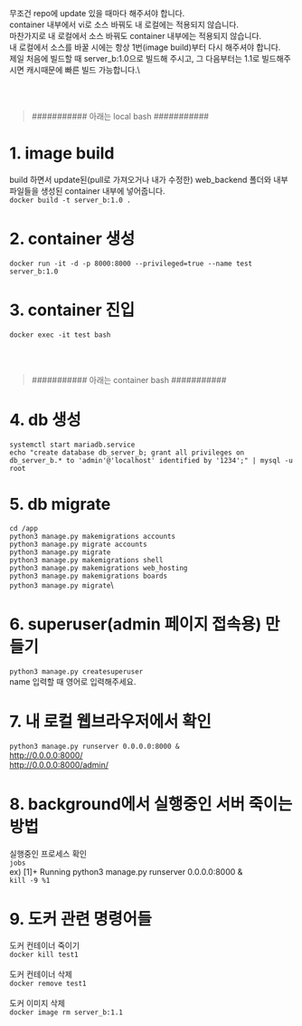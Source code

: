 무조건 repo에 update 있을 때마다 해주셔야 합니다.\
container 내부에서 vi로 소스 바꿔도 내 로컬에는 적용되지 않습니다.\
마찬가지로 내 로컬에서 소스 바꿔도 container 내부에는 적용되지 않습니다.\
내 로컬에서 소스를 바꿀 시에는 항상 1번(image build)부터 다시 해주셔야 합니다.\
제일 처음에 빌드할 때 server_b:1.0으로 빌드해 주시고, 그 다음부터는 1.1로 빌드해주시면 캐시때문에 빠른 빌드 가능합니다.\


<br/>
<br/>

>  ########### 아래는 local bash ###########

# 1. image build
build 하면서 update된(pull로 가져오거나 내가 수정한) web_backend 폴더와 내부 파일들을 생성된 container 내부에 넣어줍니다.\
`docker build -t server_b:1.0 .`

# 2. container 생성
`docker run -it -d -p 8000:8000 --privileged=true --name test server_b:1.0`

# 3. container 진입
`docker exec -it test bash`


<br/>
<br/>

>  ########### 아래는 container bash ###########

# 4. db 생성
`systemctl start mariadb.service`\
`echo "create database db_server_b; grant all privileges on db_server_b.* to 'admin'@'localhost' identified by '1234';" | mysql -u root`

# 5. db migrate
`cd /app`\
`python3 manage.py makemigrations accounts`\
`python3 manage.py migrate accounts`\
`python3 manage.py migrate`\
`python3 manage.py makemigrations shell`\
`python3 manage.py makemigrations web_hosting`\
`python3 manage.py makemigrations boards`\
`python3 manage.py migrate`\

# 6. superuser(admin 페이지 접속용) 만들기 
`python3 manage.py createsuperuser`\
name 입력할 때 영어로 입력해주세요.

# 7. 내 로컬 웹브라우저에서 확인
`python3 manage.py runserver 0.0.0.0:8000 &`\
http://0.0.0.0:8000/ \
http://0.0.0.0:8000/admin/

# 8. background에서 실행중인 서버 죽이는 방법
실행중인 프로세스 확인\
`jobs`\
ex) [1]+  Running                 python3 manage.py runserver 0.0.0.0:8000 & \
`kill -9 %1`

# 9. 도커 관련 명령어들
도커 컨테이너 죽이기\
`docker kill test1`\
<br/>
도커 컨테이너 삭제\
`docker remove test1`\
<br/>
도커 이미지 삭제\
`docker image rm server_b:1.1`\
<br/><br/>